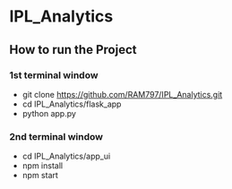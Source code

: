 # IPL_Analytics
## How to run the Project
### 1st terminal window 
* git clone https://github.com/RAM797/IPL_Analytics.git
* cd IPL_Analytics/flask_app
* python app.py
### 2nd terminal window
* cd IPL_Analytics/app_ui
* npm install
* npm start

